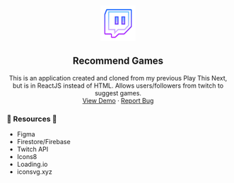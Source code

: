 <div align="center">
  <a href="https://github.com/pixelRena/">
    <img src="frontend/public/favicon.svg" alt="Logo" width="80">
  </a>

<h2 align="center">Recommend Games</h2>
  <p align="center">
    This is an application created and cloned from my previous Play This Next, but is in ReactJS instead of HTML. Allows users/followers from twitch to suggest games.
    <br />
    <a href="https://nuygames.xyz/">View Demo</a>
    ·
    <a href="https://github.com/pixelRena/play-this-next-react/issues">Report Bug</a>
  </p>
</div>

<h3>📎 Resources 📎</h3>
<ul>
  <li>Figma</li>
  <li>Firestore/Firebase</li>
  <li>Twitch API</li>
  <li>Icons8</li>
  <li>Loading.io</li>
  <li>iconsvg.xyz</li>
</ul>
